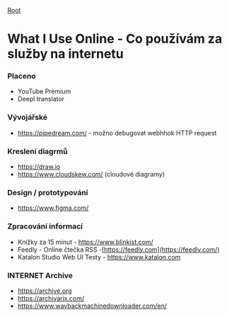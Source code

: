 [Root](../README.md)

# What I Use Online - Co používám za služby na internetu

### Placeno
- YouTube Premium
- Deepl translator

### Vývojářské
 - https://pipedream.com/ - možno debugovat webhhok HTTP request

### Kreslení diagrmů
- https://draw.io
- https://www.cloudskew.com/ (cloudové diagramy)

### Design / prototypování
- https://www.figma.com/

### Zpracování informací
- Knížky za 15 minut - https://www.blinkist.com/
- Feedly - Online čtečka RSS -[https://feedly.com](https://feedly.com/)
- Katalon Studio Web UI Testy  - https://www.katalon.com

### INTERNET Archive
-  https://archive.org
-  https://archivarix.com/
-  https://www.waybackmachinedownloader.com/en/
